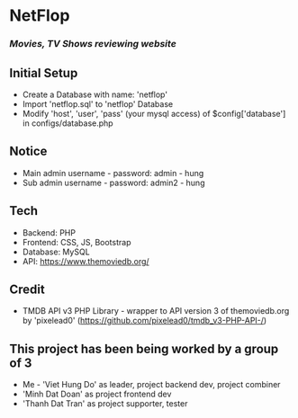 # NetFlop
### _Movies, TV Shows reviewing website_

## Initial Setup
- Create a Database with name: 'netflop'
- Import 'netflop.sql' to 'netflop' Database
- Modify 'host', 'user', 'pass' (your mysql access) of $config['database'] in configs/database.php

## Notice

- Main admin username - password: admin - hung
- Sub admin username - password: admin2 - hung

## Tech

- Backend: PHP
- Frontend: CSS, JS, Bootstrap
- Database: MySQL
- API: https://www.themoviedb.org/

## Credit

- TMDB API v3 PHP Library - wrapper to API version 3 of themoviedb.org by 'pixelead0'
(https://github.com/pixelead0/tmdb_v3-PHP-API-/)

## This project has been being worked by a group of 3
- Me - 'Viet Hung Do' as leader, project backend dev, project combiner
- 'Minh Dat Doan' as project frontend dev
- 'Thanh Dat Tran' as project supporter, tester

